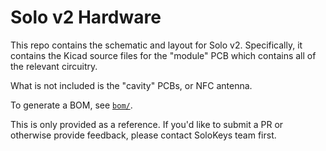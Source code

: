 # Solo v2 Hardware

This repo contains the schematic and layout for Solo v2.  Specifically, it contains the Kicad source files
for the "module" PCB which contains all of the relevant circuitry.

What is not included is the "cavity" PCBs, or NFC antenna.

To generate a BOM, see [`bom/`](./bom).

This is only provided as a reference.  If you'd like to submit a PR or otherwise provide feedback, please contact SoloKeys team first.

